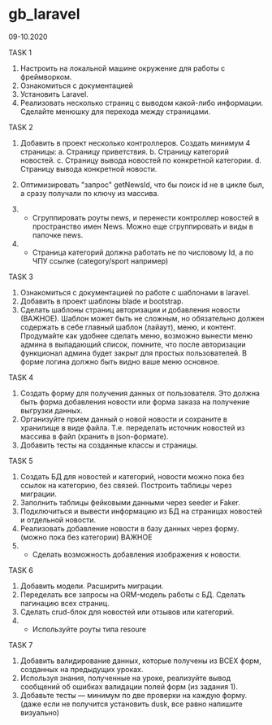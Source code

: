 # gb_laravel
09-10.2020

TASK 1

1. Настроить на локальной машине окружение для работы с фреймворком.
2. Ознакомиться с документацией
3. Установить Laravel.
4. Реализовать несколько страниц с выводом какой-либо информации. Сделайте менюшку для перехода между страницами.

TASK 2

1. Добавить в проект несколько контроллеров. Создать минимум 4 страницы:
a. Страницу приветствия.
b. Страницу категорий новостей.
c. Страницу вывода новостей по конкретной категории.
d. Страницу вывода конкретной новости.

2. Оптимизировать "запрос" getNewsId, что бы поиск id не в цикле был, а сразу получали по ключу из массива.
3. * Сгруппировать роуты news, и перенести контроллер новостей в пространство имен News. Можно еще сгруппировать и виды в папочке news.
4. * Страница категорий должна работать не по числовому Id, а по ЧПУ ссылке (category/sport например)

TASK 3

1. Ознакомиться с документацией по работе с шаблонами в laravel.
2. Добавить в проект шаблоны blade и bootstrap.
3. Сделать шаблоны страниц авторизации и добавления новости (ВАЖНОЕ).
Шаблон может быть не сложным, но обязательно должен содержать в себе главный шаблон (лайаут), меню, и контент. Продумайте как удобнее сделать меню, возможно вынести меню админа в выпадающий список, помните, что после авторизации функционал админа будет закрыт для простых пользователей. В форме логина должно быть видно ваше меню основное.

TASK 4

1. Создать форму для получения данных от пользователя. Это должна быть форма добавления новости или форма заказа на получение выгрузки данных.
2. Организуйте прием данный о новой новости и сохраните в хранилище в виде файла. Т.е. переделать источник новостей из массива в файл (хранить в json-формате).
3. Добавить тесты на созданные классы и страницы.

TASK 5

1. Создать БД для новостей и категорий, новости можно пока без ссылок на категорию, без связей. Построить таблицы через миграции.
2. Заполнить таблицы фейковыми данными через seeder и Faker.
3. Подключиться и вывести информацию из БД на страницах новостей и отдельной новости.
4. Реализовать добавление новости в базу данных через форму. (можно пока без категории) ВАЖНОЕ
5. * Сделать возможность добавления изображения к новости.

TASK 6

1. Добавить модели. Расширить миграции.
2. Переделать все запросы на ORM-модель работы с БД. Сделать пагинацию всех страниц.
3. Сделать crud-блок для новостей или отзывов или категорий.
4. * Используйте роуты типа resoure

TASK 7

1. Добавить валидирование данных, которые получены из ВСЕХ форм, созданных на предыдущих уроках.
2. Используя знания, полученные на уроке, реализуйте вывод сообщений об ошибках валидации полей форм (из задания 1).
3. Добавьте тесты — минимум по две проверки на каждую форму. (даже если не получится установить dusk, все равно напишите визуально)
